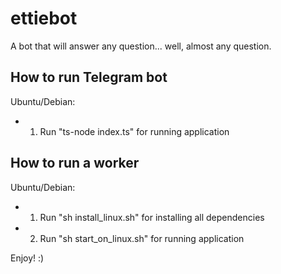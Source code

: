 # ettiebot
A bot that will answer any question... well, almost any question.

## How to run Telegram bot
Ubuntu/Debian:
- 1. Run "ts-node index.ts" for running application
## How to run a worker
Ubuntu/Debian:
- 1. Run "sh install_linux.sh" for installing all dependencies
- 2. Run "sh start_on_linux.sh" for running application

Enjoy! :)